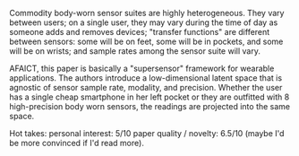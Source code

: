 Commodity body-worn sensor suites are highly heterogeneous. They vary between users; on a single user, they may vary during the time of day as someone adds and removes devices; "transfer functions" are different between sensors: some will be on feet, some will be in pockets, and some will be on wrists; and sample rates among the sensor suite will vary.

AFAICT, this paper is basically a "supersensor" framework for wearable applications. The authors introduce a low-dimensional latent space that is agnostic of sensor sample rate, modality, and precision. Whether the user has a single cheap smartphone in her left pocket or they are outfitted with 8 high-precision body worn sensors, the readings are projected into the same space.

Hot takes:
personal interest: 5/10
paper quality / novelty: 6.5/10 (maybe I'd be more convinced if I'd read more).